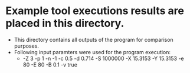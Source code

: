 # Example tool executions results are placed in this directory.

* This directory contains all outputs of the program for comparison purposes.
* Following input paramters were used for the program execution:
   * -Z 3 -p 1 -n -1 -c 0.5 -d 0.714 -S 1000000 -X 15.3153 -Y 15.3153 -e 80 -E 80 -B 0.1 -v true
